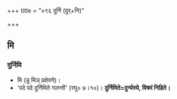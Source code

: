 +++
title = "०९६ दुर्नि (दुर्+नि)"

+++

## मि
### दुर्निमि
- मि (डु मिञ् प्रक्षेपणे)।
- 'पदे पदे दुर्निमिते गलन्ती' (रघु० ७।१०)। **दुर्निमिते=दुर्न्यस्ये, विषमं निहिते।**
